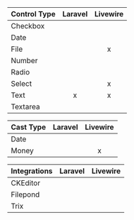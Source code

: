 | Control Type | Laravel | Livewire |
| :----------- | :-----: | :------: |
| Checkbox     |         |          |
| Date         |         |          |
| File         |         |    x     |
| Number       |         |          |
| Radio        |         |          |
| Select       |         |    x     |
| Text         |    x    |    x     |
| Textarea     |         |          |

| Cast Type | Laravel | Livewire |
| :-------- | :-----: | :------: |
| Date      |         |          |
| Money     |         |    x     |

| Integrations | Laravel | Livewire |
| :----------- | :-----: | :------: |
| CKEditor     |         |          |
| Filepond     |         |          |
| Trix         |         |          |
